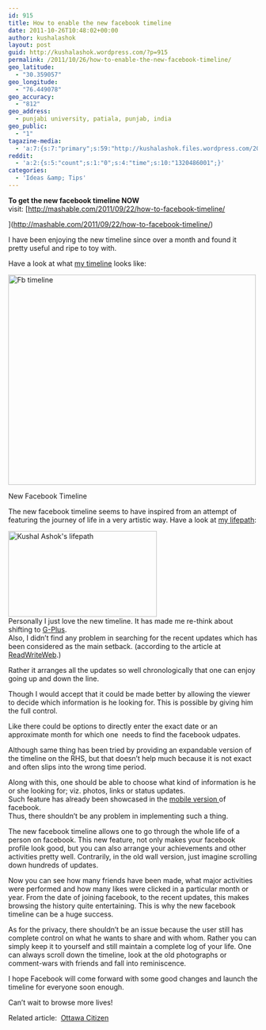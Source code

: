 ```yaml
---
id: 915
title: How to enable the new facebook timeline
date: 2011-10-26T10:48:02+00:00
author: kushalashok
layout: post
guid: http://kushalashok.wordpress.com/?p=915
permalink: /2011/10/26/how-to-enable-the-new-facebook-timeline/
geo_latitude:
  - "30.359057"
geo_longitude:
  - "76.449078"
geo_accuracy:
  - "812"
geo_address:
  - punjabi university, patiala, punjab, india
geo_public:
  - "1"
tagazine-media:
  - 'a:7:{s:7:"primary";s:59:"http://kushalashok.files.wordpress.com/2011/10/lifepath.jpg";s:6:"images";a:2:{s:59:"http://kushalashok.files.wordpress.com/2011/10/timeline.jpg";a:6:{s:8:"file_url";s:59:"http://kushalashok.files.wordpress.com/2011/10/timeline.jpg";s:5:"width";s:3:"691";s:6:"height";s:3:"587";s:4:"type";s:5:"image";s:4:"area";s:6:"405617";s:9:"file_path";s:0:"";}s:59:"http://kushalashok.files.wordpress.com/2011/10/lifepath.jpg";a:6:{s:8:"file_url";s:59:"http://kushalashok.files.wordpress.com/2011/10/lifepath.jpg";s:5:"width";s:4:"1057";s:6:"height";s:3:"612";s:4:"type";s:5:"image";s:4:"area";s:6:"646884";s:9:"file_path";s:0:"";}}s:6:"videos";a:0:{}s:11:"image_count";s:1:"2";s:6:"author";s:8:"14208831";s:7:"blog_id";s:8:"13804338";s:9:"mod_stamp";s:19:"2011-10-26 05:18:02";}'
reddit:
  - 'a:2:{s:5:"count";s:1:"0";s:4:"time";s:10:"1320486001";}'
categories:
  - 'Ideas &amp; Tips'
---
```

**To get the new facebook timeline NOW** visit: [http://mashable.com/2011/09/22/how-to-facebook-timeline/
  
](http://mashable.com/2011/09/22/how-to-facebook-timeline/) 

I have been enjoying the new timeline since over a month and found it pretty useful and ripe to toy with.

Have a look at what [my timeline](https://www.facebook.com/kushalashok "timeline on facebook") looks like:

<div id="attachment_916" style="width: 500px" class="wp-caption aligncenter">
  <a href="http://kushalashok.files.wordpress.com/2011/10/timeline.jpg"><img class="size-full wp-image-916 " title="Facebook timeline" src="http://kushalashok.files.wordpress.com/2011/10/timeline.jpg" alt="Fb timeline" width="500" height="424" /></a>
  
  <p class="wp-caption-text">
    New Facebook Timeline
  </p>
</div>

The new facebook timeline seems to have inspired from an attempt of featuring the journey of life in a very artistic way. Have a look at [my lifepath](http://lifepath.me/kushalashok "lifepath"):

<p style="text-align:left;">
  <a href="http://lifepath.me/kushalashok"><img class="aligncenter size-medium wp-image-918" title="lifepath" src="http://kushalashok.files.wordpress.com/2011/10/lifepath.jpg?w=300" alt="Kushal Ashok's lifepath" width="300" height="173" /></a><br /> Personally I just love the new timeline. It has made me re-think about shifting to <a title="Google Plus" href="https://plus.google.com/">G-Plus</a>.<br /> Also, I didn&#8217;t find any problem in searching for the recent updates which has been considered as the main setback. (according to the article at <a title="read write web article" href="http://www.readwriteweb.com/archives/facebook_timeline_rollout_delay.php">ReadWriteWeb</a>.)
</p>

Rather it arranges all the updates so well chronologically that one can enjoy going up and down the line.

Though I would accept that it could be made better by allowing the viewer to decide which information is he looking for. This is possible by giving him the full control.

Like there could be options to directly enter the exact date or an approximate month for which one  needs to find the facebook udpates.

<p style="text-align:left;">
  Although same thing has been tried by providing an expandable version of the timeline on the RHS, but that doesn&#8217;t help much because it is not exact and often slips into the wrong time period.
</p>

<p style="text-align:left;">
  Along with this, one should be able to choose what kind of information is he or she looking for; viz. photos, links or status updates.<br /> Such feature has already been showcased in the <a title="Mobile version FB" href="http://m.facebook.com">mobile version </a>of facebook.<br /> Thus, there shouldn&#8217;t be any problem in implementing such a thing.
</p>

<p style="text-align:left;">
  The new facebook timeline allows one to go through the whole life of a person on facebook. This new feature, not only makes your facebook profile look good, but you can also arrange your achievements and other activities pretty well. Contrarily, in the old wall version, just imagine scrolling down hundreds of updates.
</p>

Now you can see how many friends have been made, what major activities were performed and how many likes were clicked in a particular month or year. From the date of joining facebook, to the recent updates, this makes browsing the history quite entertaining. This is why the new facebook timeline can be a huge success.

As for the privacy, there shouldn&#8217;t be an issue because the user still has complete control on what he wants to share and with whom. Rather you can simply keep it to yourself and still maintain a complete log of your life. One can always scroll down the timeline, look at the old photographs or comment-wars with friends and fall into reminiscence.

I hope Facebook will come forward with some good changes and launch the timeline for everyone soon enough.

Can&#8217;t wait to browse more lives!

Related article:  <a href="http://www.ottawacitizen.com/news/Facebook+profound+changes+previewed/5453974/story.html" target="_blank">Ottawa Citizen</a>